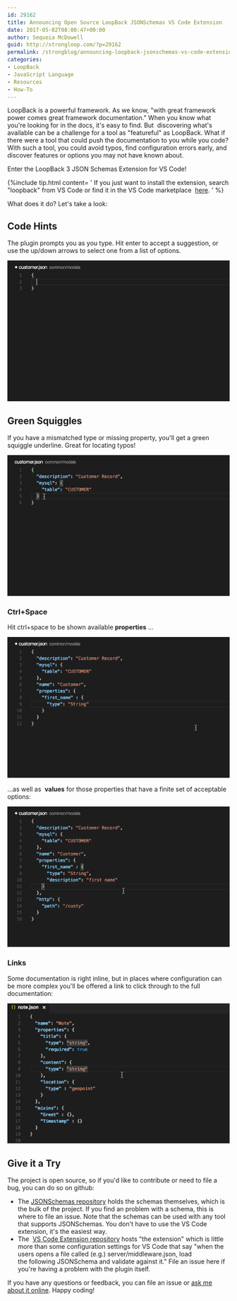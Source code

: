 ```yaml
---
id: 29162
title: Announcing Open Source LoopBack JSONSchemas VS Code Extension
date: 2017-05-02T08:00:47+00:00
author: Sequoia McDowell
guid: http://strongloop.com/?p=29162
permalink: /strongblog/announcing-loopback-jsonschemas-vs-code-extension/
categories:
- LoopBack
- JavaScript Language
- Resources
- How-To
---
```

LoopBack is a powerful framework. As we know, "with great framework power comes great framework documentation." When you know what you're looking for in the docs, it's easy to find. But 
discovering what's available can be a challenge for a tool as "featureful" as LoopBack. What if there were a tool that could
push the documentation to you while you code? With such a tool, you could avoid typos, find configuration errors early, and discover features or options you may not have known about.

Enter the LoopBack 3 JSON Schemas Extension for VS Code!

{%include tip.html content= '
If you just want to install the extension, search "loopback" from VS Code or find it in the VS Code marketplace 
[here](https://marketplace.visualstudio.com/items?itemName=sequoia.loopback-json-schemas).
' %}

What does it do? Let's take a look:
<!--more-->
## Code Hints

The plugin prompts you as you type. Hit enter to accept a suggestion, or use the up/down arrows to select one from a list of options.

![Announcing Open Source LoopBack JSONSchemas VS Code Extension: demo of code hinting](https://github.com/Sequoia/loopback-json-schemas-vscode/raw/master/hints.gif)

## Green Squiggles

If you have a mismatched type or missing property, you'll get a green squiggle underline. Great for locating typos!

![Announcing Open Source LoopBack JSONSchemas VS Code Extension: demo of green squiggles on problems](https://github.com/Sequoia/loopback-json-schemas-vscode/raw/master/green-squiggles.gif)

### Ctrl+Space

Hit
ctrl+space to be shown available
**properties**
...

![Announcing Open Source LoopBack JSONSchemas VS Code Extension: ctrl+space demo](https://github.com/Sequoia/loopback-json-schemas-vscode/raw/master/ctrl-space.gif)

...as well as 
**values**
 for those properties that have a finite set of acceptable options:

![Announcing Open Source LoopBack JSONSchemas VS Code Extension: ctrl+space demo for enumerated type](https://github.com/Sequoia/loopback-json-schemas-vscode/raw/master/ctrl-space-type.gif)

### Links

Some documentation is right inline, but in places where configuration can be more complex you'll be offered a link to click through to the full documentation:

![Announcing Open Source LoopBack JSONSchemas VS Code Extension: clicking links from tooltip](https://github.com/Sequoia/loopback-json-schemas-vscode/raw/master/links.gif)

## Give it a Try

The project is open source, so if you'd like to contribute or need to file a bug, you can do so on github:

- The [JSONSchemas repository](https://github.com/sequoia/loopback-json-schemas) holds the schemas themselves, which is the bulk of the project. If you find an problem with a schema, this is where to file an issue. Note that the schemas can be used with any tool that supports JSONSchemas. You don't have to use the VS Code extension, it's the easiest way.
- The 
[VS Code Extension repository](https://github.com/sequoia/loopback-json-schemas-vscode) hosts "the extension" which is little more than some configuration settings for VS Code that say "when the users opens a file called (e.g.)
server/middleware.json, load the following JSONSchema and validate against it." File an issue here if you're having a problem with the plugin itself.

If you have any questions or feedback, you can file an issue or
[ask me about it online](https://twitter.com/_sequoia). Happy coding!
